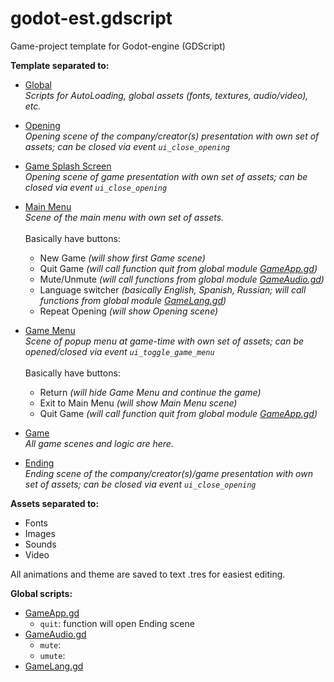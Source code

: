 # godot-est.gdscript
Game-project template for Godot-engine (GDScript)

**Template separated to:**
* [Global](0_Global)<br/>
_Scripts for AutoLoading, global assets (fonts, textures, audio/video), etc._

* [Opening](1_Opening)<br/>
_Opening scene of the company/creator(s) presentation with own set of assets; can be closed via event `ui_close_opening`_

* [Game Splash Screen](2_GameSplash)<br/>
_Opening scene of game presentation with own set of assets; can be closed via event `ui_close_opening`_

* [Main Menu](3_MainMenu)<br/>
_Scene of the main menu with own set of assets._<br/><br/>
Basically have buttons:
  * New Game _(will show first Game scene)_
  * Quit Game _(will call function quit from global module [GameApp.gd](0_Global/GameApp.gd#L1))_
  * Mute/Unmute _(will call functions from global module [GameAudio.gd](0_Global/GameAudio.gd#L1))_
  * Language switcher _(basically English, Spanish, Russian; will call functions from global module [GameLang.gd](0_Global/GameLang.gd#L1))_
  * Repeat Opening _(will show Opening scene)_

* [Game Menu](4_GameMenu)<br/>
_Scene of popup menu at game-time with own set of assets; can be opened/closed via event `ui_toggle_game_menu`_<br/><br/>
Basically have buttons:
  * Return _(will hide Game Menu and continue the game)_
  * Exit to Main Menu _(will show Main Menu scene)_
  * Quit Game _(will call function quit from global module [GameApp.gd](0_Global/GameApp.gd#L1))_

* [Game](5_Game)<br/>
_All game scenes and logic are here._

* [Ending](6_Ending)<br/>
_Ending scene of the company/creator(s)/game presentation with own set of assets; can be closed via event `ui_close_opening`_

**Assets separated to:**
* Fonts
* Images
* Sounds
* Video

All animations and theme are saved to text .tres for easiest editing.

**Global scripts:**
* [GameApp.gd](0_Global/GameApp.gd#L1)
  * `quit`: function will open Ending scene
* [GameAudio.gd](0_Global/GameAudio.gd#L1)
  * `mute`:
  * `umute`:
* [GameLang.gd](0_Global/GameLang.gd#L1)